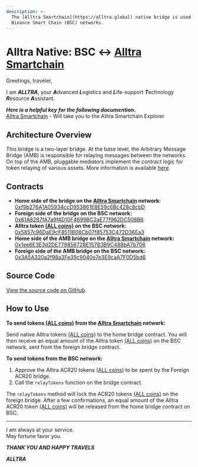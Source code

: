 ```yaml
---
description: >-
  The [Alltra Smartchain](https://alltra.global) native bridge is used to relay the [Alltra Smartchain](https://alltra.global) native token [(ALL coin)](https://www.alltraverse.com/express-checkout) between [Alltra Smartchain](https://alltra.global) and
  Binance Smart Chain (BSC) networks.
---
```


# Alltra Native: BSC ↔ [Alltra Smartchain](https://alltra.global)

Greetings, traveler,

I am ***ALLTRA***, your ***A***dvanced ***L***ogistics and ***L***ife-support ***T***echnology ***R***esource ***A***ssistant.

***Here is a helpful key for the following documention.***  
[Alltra Smartchain](https://alltra.global) - Will take you to the Alltra Smartchain Explorer  

## Architecture Overview

This bridge is a two-layer bridge. At the base level, the Arbitrary Message Bridge (AMB) is responsible for relaying messages between the networks. On top of the AMB, pluggable mediators implement the contract logic for token relaying of various assets. More information is available [here](https://docs.tokenbridge.net/amb-bridge/about-amb-bridge).

## Contracts

- **Home side of the bridge on the [Alltra Smartchain](https://alltra.global) network:** [0xf9b276A1A05934ccD953861E8E59c6Bc428c8cbD](https://alltra.global/address/0xf9b276A1A05934ccD953861E8E59c6Bc428c8cbD/transactions)
- **Foreign side of the bridge on the BSC network:** [0x61A8287fA7a9f4D10F4699BC2aE77f962DC508B6](https://bscscan.com/address/0x61A8287fA7a9f4D10F4699BC2aE77f962DC508B6)
- **Alltra token [(ALL coins)](https://www.alltraverse.com/express-checkout) on the BSC network:** [0x5857c96DaE9cF8511B08Cb07f85753C472D36Ea3](https://bscscan.com/token/0x5857c96dae9cf8511b08cb07f85753c472d36ea3)
- **Home side of the AMB bridge on the [Alltra Smartchain](https://alltra.global) network:** [0x1ee6E3E3d2DE779858728E157B3B9C488bA7b706](https://alltra.global/address/0x1ee6E3E3d2DE779858728E157B3B9C488bA7b706)
- **Foreign side of the AMB bridge on the BSC network:** [0x3A5A320a2f98a3Fe39c9040e7e3E9caA7F0D5bd6](https://bscscan.com/address/0x3A5A320a2f98a3Fe39c9040e7e3E9caA7F0D5bd6)

## Source Code

[View the source code on GitHub](https://github.com/alltra/tokenbridge-contracts).

## How to Use

**To send tokens [(ALL coins)](https://www.alltraverse.com/express-checkout) from the [Alltra Smartchain](https://alltra.global) network:**

Send native Alltra tokens [(ALL coins)](https://www.alltraverse.com/express-checkout) to the home bridge contract. You will then receive an equal amount of the Alltra token [(ALL coins)](https://www.alltraverse.com/express-checkout) on the BSC network, sent from the foreign bridge contract.

**To send tokens from the BSC network:**

1. Approve the Alltra ACR20 tokens [(ALL coins)](https://www.alltraverse.com/express-checkout) to be spent by the Foreign ACR20 bridge.
2. Call the `relayTokens` function on the bridge contract.

The `relayTokens` method will lock the ACR20 tokens [(ALL coins)](https://www.alltraverse.com/express-checkout) on the foreign bridge. After a few confirmations, an equal amount of the Alltra ACR20 token [(ALL coins)](https://www.alltraverse.com/express-checkout) will be released from the home bridge contract on BSC.

---

I am always at your service.  
May fortune favor you.

***THANK YOU AND HAPPY TRAVELS***

***ALLTRA***
